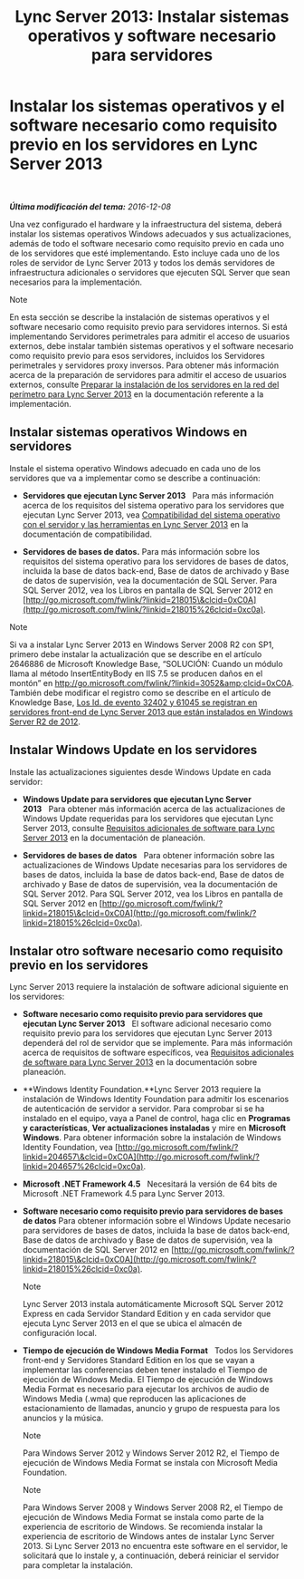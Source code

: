﻿---
title: "Lync Server 2013: Instalar sistemas operativos y software necesario para servidores"
TOCTitle: Instalar los sistemas operativos y el software necesario como requisito previo en los servidores
ms:assetid: 055991e0-5aeb-43fc-a7ba-d4b02316d73b
ms:mtpsurl: https://technet.microsoft.com/es-es/library/Gg398103(v=OCS.15)
ms:contentKeyID: 48274293
ms.date: 01/07/2017
mtps_version: v=OCS.15
ms.translationtype: HT
---

# Instalar los sistemas operativos y el software necesario como requisito previo en los servidores en Lync Server 2013

 

_**Última modificación del tema:** 2016-12-08_

Una vez configurado el hardware y la infraestructura del sistema, deberá instalar los sistemas operativos Windows adecuados y sus actualizaciones, además de todo el software necesario como requisito previo en cada uno de los servidores que esté implementando. Esto incluye cada uno de los roles de servidor de Lync Server 2013 y todos los demás servidores de infraestructura adicionales o servidores que ejecuten SQL Server que sean necesarios para la implementación.


> [!NOTE]
> En esta sección se describe la instalación de sistemas operativos y el software necesario como requisito previo para servidores internos. Si está implementando Servidores perimetrales para admitir el acceso de usuarios externos, debe instalar también sistemas operativos y el software necesario como requisito previo para esos servidores, incluidos los Servidores perimetrales y servidores proxy inversos. Para obtener más información acerca de la preparación de servidores para admitir el acceso de usuarios externos, consulte <A href="lync-server-2013-preparing-for-installation-of-servers-in-the-perimeter-network.md">Preparar la instalación de los servidores en la red del perímetro para Lync Server 2013</A> en la documentación referente a la implementación.



## Instalar sistemas operativos Windows en servidores

Instale el sistema operativo Windows adecuado en cada uno de los servidores que va a implementar como se describe a continuación:

  - **Servidores que ejecutan Lync Server 2013**   Para más información acerca de los requisitos del sistema operativo para los servidores que ejecutan Lync Server 2013, vea [Compatibilidad del sistema operativo con el servidor y las herramientas en Lync Server 2013](lync-server-2013-server-and-tools-operating-system-support.md) en la documentación de compatibilidad.

  - **Servidores de bases de datos.** Para más información sobre los requisitos del sistema operativo para los servidores de bases de datos, incluida la base de datos back-end, Base de datos de archivado y Base de datos de supervisión, vea la documentación de SQL Server. Para SQL Server 2012, vea los Libros en pantalla de SQL Server 2012 en [http://go.microsoft.com/fwlink/?linkid=218015\&clcid=0xC0A](http://go.microsoft.com/fwlink/?linkid=218015%26clcid=0xc0a).


> [!NOTE]
> Si va a instalar Lync Server 2013 en Windows Server&nbsp;2008&nbsp;R2 con SP1, primero debe instalar la actualización que se describe en el artículo 2646886 de Microsoft Knowledge Base, “SOLUCIÓN: Cuando un módulo llama al método InsertEntityBody en IIS 7.5 se producen daños en el montón” en <A href="http://go.microsoft.com/fwlink/?linkid=3052%26clcid=0xc0a">http://go.microsoft.com/fwlink/?linkid=3052&amp;clcid=0xC0A</A>.<BR>También debe modificar el registro como se describe en el artículo de Knowledge Base, <A href="http://go.microsoft.com/fwlink/p/?linkid=506893">Los Id. de evento 32402 y 61045 se registran en servidores front-end de Lync Server 2013 que están instalados en Windows Server R2 de 2012</A>.



## Instalar Windows Update en los servidores

Instale las actualizaciones siguientes desde Windows Update en cada servidor:

  - **Windows Update para servidores que ejecutan Lync Server 2013**   Para obtener más información acerca de las actualizaciones de Windows Update requeridas para los servidores que ejecutan Lync Server 2013, consulte [Requisitos adicionales de software para Lync Server 2013](lync-server-2013-additional-software-requirements.md) en la documentación de planeación.

  - **Servidores de bases de datos**   Para obtener información sobre las actualizaciones de Windows Update necesarias para los servidores de bases de datos, incluida la base de datos back-end, Base de datos de archivado y Base de datos de supervisión, vea la documentación de SQL Server 2012. Para SQL Server 2012, vea los Libros en pantalla de SQL Server 2012 en [http://go.microsoft.com/fwlink/?linkid=218015\&clcid=0xC0A](http://go.microsoft.com/fwlink/?linkid=218015%26clcid=0xc0a).

## Instalar otro software necesario como requisito previo en los servidores

Lync Server 2013 requiere la instalación de software adicional siguiente en los servidores:

  - **Software necesario como requisito previo para servidores que ejecutan Lync Server 2013**   El software adicional necesario como requisito previo para los servidores que ejecutan Lync Server 2013 dependerá del rol de servidor que se implemente. Para más información acerca de requisitos de software específicos, vea [Requisitos adicionales de software para Lync Server 2013](lync-server-2013-additional-software-requirements.md) en la documentación sobre planeación.

  - **Windows Identity Foundation.**Lync Server 2013 requiere la instalación de Windows Identity Foundation para admitir los escenarios de autenticación de servidor a servidor. Para comprobar si se ha instalado en el equipo, vaya a Panel de control, haga clic en **Programas y características**, **Ver actualizaciones instaladas** y mire en **Microsoft Windows**. Para obtener información sobre la instalación de Windows Identity Foundation, vea [http://go.microsoft.com/fwlink/?linkid=204657\&clcid=0xC0A](http://go.microsoft.com/fwlink/?linkid=204657%26clcid=0xc0a).

  - **Microsoft .NET Framework 4.5**   Necesitará la versión de 64 bits de Microsoft .NET Framework 4.5 para Lync Server 2013.

  - **Software necesario como requisito previo para servidores de bases de datos** Para obtener información sobre el Windows Update necesario para servidores de bases de datos, incluida la base de datos back-end, Base de datos de archivado y Base de datos de supervisión, vea la documentación de SQL Server 2012 en [http://go.microsoft.com/fwlink/?linkid=218015\&clcid=0xC0A](http://go.microsoft.com/fwlink/?linkid=218015%26clcid=0xc0a).
    

    > [!NOTE]
    > Lync Server 2013 instala automáticamente Microsoft SQL Server 2012 Express en cada Servidor Standard Edition y en cada servidor que ejecuta Lync Server 2013 en el que se ubica el almacén de configuración local.



  - **Tiempo de ejecución de Windows Media Format**   Todos los Servidores front-end y Servidores Standard Edition en los que se vayan a implementar las conferencias deben tener instalado el Tiempo de ejecución de Windows Media. El Tiempo de ejecución de Windows Media Format es necesario para ejecutar los archivos de audio de Windows Media (.wma) que reproducen las aplicaciones de estacionamiento de llamadas, anuncio y grupo de respuesta para los anuncios y la música.
    

    > [!NOTE]
    > Para Windows Server 2012 y Windows Server 2012 R2, el Tiempo de ejecución de Windows Media Format se instala con Microsoft Media Foundation.

    

    > [!NOTE]
    > Para Windows Server&nbsp;2008 y Windows Server&nbsp;2008&nbsp;R2, el Tiempo de ejecución de Windows Media Format se instala como parte de la experiencia de escritorio de Windows. Se recomienda instalar la experiencia de escritorio de Windows antes de instalar Lync Server 2013. Si Lync Server 2013 no encuentra este software en el servidor, le solicitará que lo instale y, a continuación, deberá reiniciar el servidor para completar la instalación.


